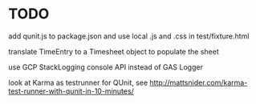# TODO

add qunit.js to package.json and use local .js and .css in test/fixture.html

translate TimeEntry to a Timesheet object to populate the sheet

use GCP StackLogging console API instead of GAS Logger

look at Karma as testrunner for QUnit, see http://mattsnider.com/karma-test-runner-with-qunit-in-10-minutes/
